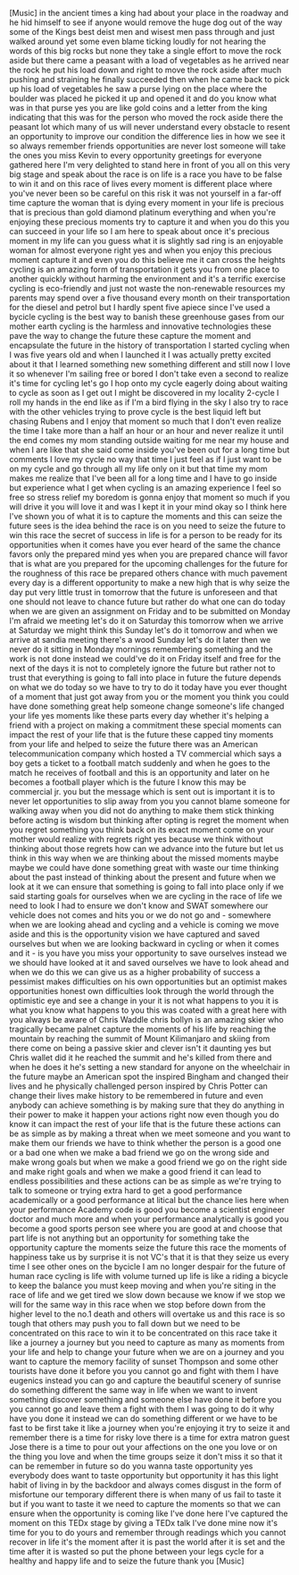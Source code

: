 
[Music]
in the ancient times a king had about
your place in the roadway and he hid
himself to see if anyone would remove
the huge dog out of the way some of the
Kings best deist men and wisest men pass
through and just walked around yet some
even blame ticking loudly for not
hearing the words of this big rocks but
none they take a single effort to move
the rock aside but there came a peasant
with a load of vegetables as he arrived
near the rock he put his load down and
right to move the rock aside after much
pushing and straining he finally
succeeded then when he came back to pick
up his load of vegetables he saw a purse
lying on the place where the boulder was
placed he picked it up and opened it and
do you know what was in that purse yes
you are like gold coins and a letter
from the king indicating that this was
for the person who moved the rock aside
there the peasant lot which many of us
will never understand every obstacle to
resent an opportunity to improve our
condition the difference lies in how we
see it so always remember friends
opportunities are never lost someone
will take the ones you miss Kevin to
every opportunity greetings for everyone
gathered here I&#39;m very delighted to
stand here in front of you all on this
very big stage and speak about the race
is on life is a race you have to be
false to win it and on this race of
lives every moment is
different place where you&#39;ve never been
so be careful on this risk it was not
yourself in a far-off time capture the
woman that is dying every moment in your
life is precious that is precious than
gold diamond platinum everything and
when you&#39;re enjoying these precious
moments try to capture it and when you
do this you can succeed in your life so
I am here to speak about once it&#39;s
precious moment in my life
can you guess what it is slightly sad
ring is an enjoyable woman for almost
everyone right yes and when you enjoy
this precious moment capture it and even
you do this believe me it can cross the
heights cycling is an amazing form of
transportation it gets you from one
place to another quickly without harming
the environment and it&#39;s a terrific
exercise cycling is eco-friendly and
just not waste the non-renewable
resources my parents may spend over a
five thousand every month on their
transportation for the diesel and petrol
but I hardly spent five apiece since
I&#39;ve used a bycicle cycling is the best
way to banish these greenhouse gases
from our mother earth cycling is the
harmless and innovative technologies
these pave the way to change the future
these capture the moment and encapsulate
the future in the history of
transportation I started cycling when I
was five years old and when I launched
it I was actually pretty excited about
it that I learned something new
something different and still now I love
it
so whenever I&#39;m sailing free or bored I
don&#39;t take even a second to realize it&#39;s
time for cycling let&#39;s go I hop onto my
cycle eagerly doing about waiting to
cycle as soon as I get out I might be
discovered
in my locality 2-cycle I roll my hands
in the end like as if I&#39;m a bird flying
in the sky I also try to race with the
other vehicles trying to prove cycle is
the best liquid left but chasing Rubens
and I enjoy that moment so much that I
don&#39;t even realize the time I take more
than a half an hour or an hour and never
realize it until the end comes my mom
standing outside waiting for me near my
house and when I are like that she said
come inside you&#39;ve been out for a long
time but comments I love my cycle no way
that time I just feel as if I just want
to be on my cycle and go through all my
life only on it but that time my mom
makes me realize that I&#39;ve been all for
a long time and I have to go inside but
experience what I get when cycling
is an amazing experience I feel so free
so stress relief my boredom is gonna
enjoy that moment so much if you will
drive it you will love it and was I kept
it in your mind okay so I think here
I&#39;ve shown you of what it is to capture
the moments and this can seize the
future sees is the idea behind the race
is on you need to seize the future to
win this race the secret of success in
life is for a person to be ready for its
opportunities when it comes have you
ever heard of the same the chance favors
only the prepared mind yes when you are
prepared chance will favor that is what
are you prepared for the upcoming
challenges for the future for the
roughness of this race be prepared
others chance with much pavement every
day is a different opportunity to make a
new high
that is why seize the day
put very little trust in tomorrow that
the future is unforeseen and that one
should not leave to chance future but
rather do what one can do today when we
are given an assignment on Friday and to
be submitted on Monday I&#39;m afraid we
meeting let&#39;s do it on Saturday this
tomorrow when we arrive at Saturday we
might think this Sunday let&#39;s do it
tomorrow and when we arrive at sandia
meeting there&#39;s a wood Sunday let&#39;s do
it later then we never do it sitting in
Monday mornings remembering something
and the work is not done
instead we could&#39;ve do it on Friday
itself and free for the next of the days
it is not to completely ignore the
future but rather not to trust that
everything is going to fall into place
in future the future depends on what we
do today so we have to try to do it
today have you ever thought of a moment
that just got away from you or the
moment you think you could have done
something great help someone change
someone&#39;s life changed your life yes
moments like these parts every day
whether it&#39;s helping a friend with a
project on making a commitment these
special moments can impact the rest of
your life that is the future these
capped tiny moments from your life and
helped to seize the future there was an
American telecommunication company which
hosted a TV commercial which says a boy
gets a ticket to a football match
suddenly and when he goes to the match
he receives of football and this is an
opportunity and later on he becomes a
football player which is the future I
know this may be
commercial jr. you but the message which
is sent out is important it is to never
let opportunities to slip away from you
you cannot blame someone for walking
away when you did not do anything to
make them stick thinking before acting
is wisdom but thinking after opting is
regret the moment when you regret
something you think back on its exact
moment
come on your mother would realize with
regrets right yes because we think
without thinking about those regrets how
can we advance into the future but let
us think in this way when we are
thinking about the missed moments maybe
maybe we could have done something great
with waste our time thinking about the
past instead of thinking about the
present and future when we look at it we
can ensure that something is going to
fall into place
only if we said starting goals for
ourselves when we are cycling in the
race of life we need to look I had to
ensure we don&#39;t know and SWAT somewhere
our vehicle does not comes and hits you
or we do not go and - somewhere when we
are looking ahead and cycling and a
vehicle is coming we move aside and this
is the opportunity vision we have
captured and saved ourselves but when we
are looking backward in cycling or when
it comes and it - is you have you miss
your opportunity to save ourselves
instead we we should have looked at it
and saved ourselves we have to look
ahead and when we do this we can give us
as a higher probability of success a
pessimist makes difficulties on his own
opportunities but an optimist makes
opportunities honest own difficulties
look through the world through the
optimistic eye and see a change in your
it is not what happens to you it is what
you know what happens to you
this was coated with a great
here with you always be aware of Chris
Waddle chris bollyn
is an amazing skier who tragically
became palnet capture the moments of his
life by reaching the mountain by
reaching the summit of Mount Kilimanjaro
and skiing from there come on being a
passive skier and clever isn&#39;t it
daunting yes
but Chris wallet did it he reached the
summit and he&#39;s killed from there and
when he does it he&#39;s setting a new
standard for anyone on the wheelchair in
the future maybe an American spot the
inspired Bingham and changed their lives
and he physically challenged person
inspired by Chris Potter can change
their lives make history to be
remembered in future and even anybody
can achieve something is by making sure
that they do anything in their power to
make it happen your actions right now
even though you do know it can impact
the rest of your life that is the future
these actions can be as simple as by
making a threat when we meet someone and
you want to make them our friends we
have to think whether the person is a
good one or a bad one
when we make a bad friend we go on the
wrong side and make wrong goals but when
we make a good friend we go on the right
side and make right goals and when we
make a good friend it can lead to
endless possibilities and these actions
can be as simple as we&#39;re trying to talk
to someone or trying extra hard to get a
good performance academically or a good
performance at litical but the chance
lies here when your performance Academy
code is good you become a scientist
engineer doctor and much more and when
your performance analytically is good
you become a good sports person see
where you are good at and choose that
part
life is not anything but an opportunity
for something take the opportunity
capture the moments
seize the future
this race the moments of happiness take
us by surprise
it is not VC&#39;s that it is that they
seize us every time I see other ones on
the bycicle
I am no longer despair for the future of
human race cycling is life with volume
turned up life is like a riding a
bicycle to keep the balance you must
keep moving
and when you&#39;re siting in the race of
life and we get tired we slow down
because we know if we stop we will for
the same way in this race when we stop
before down from the higher level to the
no.1 death and others will overtake us
and this race is so tough that others
may push you to fall down but we need to
be concentrated on this race to win it
to be concentrated on this race take it
like a journey a journey but you need to
capture as many as moments from your
life and help to change your future when
we are on a journey and you want to
capture the memory facility of sunset
Thompson and some other tourists have
done it before you you cannot go and
fight with them I have eugenics instead
you can go and capture the beautiful
scenery of sunrise do something
different the same way in life when we
want to invent something discover
something and someone else have done it
before you you cannot go and leave them
a fight with them I was going to do it
why have you done it instead we can do
something different or we have to be
fast to be first take it like a journey
when you&#39;re enjoying it
try to seize it and remember there is a
time for risky love there is a time for
extra matron guest Jose there is a time
to pour out your affections on the one
you love or on the thing you love and
when the time groups seize it
don&#39;t miss it so that it can be remember
in future so do you wanna taste
opportunity yes everybody does want to
taste opportunity but opportunity it has
this light habit of living in by the
backdoor and always comes disgust in the
form of misfortune our temporary
different there is when many of us fail
to taste it but if you want to taste it
we need to capture the moments so that
we can ensure when the opportunity is
coming like I&#39;ve done here I&#39;ve captured
the moment on this TEDx stage by giving
a TEDx talk I&#39;ve done mine now it&#39;s time
for you to do yours
and remember through readings which you
cannot recover in life it&#39;s the moment
after it is past the world after it is
set and the time after it is wasted so
put the phone between your legs
cycle for a healthy and happy life and
to seize the future thank you
[Music]
